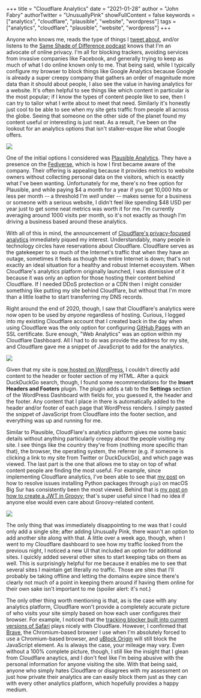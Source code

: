+++
title = "Cloudflare Analytics"
date = "2021-01-28"
author = "John Fabry"
authorTwitter = "UnusuallyPink"
showFullContent = false
keywords = ["analytics", "cloudflare", "plausible", "website", "wordpress"]
tags = ["analytics", "cloudflare", "plausible", "website", "wordpress"]
+++

Anyone who knows me, reads the type of things I [tweet about](https://twitter.com/UnusuallyPink), and/or listens to the [Same Shade of Difference podcast](https://sameshadeofdifference.com/) knows that I'm an advocate of online privacy. I'm all for blocking trackers, avoiding services from invasive companies like Facebook, and generally trying to keep as much of what I do online known only to me. That being said, while I typically configure my browser to block things like Google Analytics because Google is already a super creepy company that gathers an order of magnitude more data than it should about people, I also see the value in having analytics for a website. It's often helpful to see things like which content in particular is the most popular; if I know the types of content people like to see, then I can try to tailor what I write about to meet that need. Similarly it's honestly just cool to be able to see when my site gets traffic from people all across the globe. Seeing that someone on the other side of the planet found my content useful or interesting is just neat. As a result, I've been on the lookout for an analytics options that isn't stalker-esque like what Google offers.

![](images/marge_neat.jpg)

One of the initial options I considered was [Plausible Analytics](https://plausible.io/). They have a presence on the [Fediverse](https://en.wikipedia.org/wiki/Fediverse), which is how I first became aware of the company. Their offering is appealing because it provides metrics to website owners without collecting personal data on the visitors, which is exactly what I've been wanting. Unfortunately for me, there's no free option for Plausible, and while paying $4 a month for a year if you get 10,000 hits or less per month -- a threshold I'm _well_ under -- makes sense for a business or someone with a serious website, I didn't feel like spending $48 USD per year just to get some neat metrics was worth it for me. I'm currently averaging around 1000 visits per month, so it's not exactly as though I'm driving a business based around these analytics.

With all of this in mind, the announcement of [Cloudflare's privacy-focused analytics](https://blog.cloudflare.com/privacy-first-web-analytics/) immediately piqued my interest. Understandably, many people in technology circles have reservations about Cloudflare. Cloudflare serves as the gatekeeper to so much of the Internet's traffic that when they have an outage, sometimes it feels as though the entire Internet is down; that's not exactly an ideal situation for a healthy and robust Internet ecosystem. When Cloudflare's analytics platform originally launched, I was dismissive of it because it was only an option for those hosting their content behind Cloudflare. If I needed DDoS protection or a CDN then I might consider something like putting my site behind Cloudflare, but without that I'm more than a little loathe to start transferring my DNS records.

Right around the end of 2020, though, I saw that Cloudflare's analytics were now open to be used by _anyone_ regardless of hosting. Curious, I logged into my existing Cloudflare account that I created back in the day when using Cloudflare was the only option for configuring [GitHub Pages](https://pages.github.com/) with an SSL certificate. Sure enough, "Web Analytics" was an option within my Cloudflare Dashboard. All I had to do was provide the address for my site, and Cloudflare gave me a snippet of JavaScript to add for the analytics.

![](images/cloudflare_add-1024x631.png)

Given that my site is [now hosted on WordPress](https://unusually.pink/unusually-pink-migration/), I couldn't directly add content to the header or footer section of my HTML. After a quick DuckDuckGo search, though, I found some recommendations for the **Insert Headers and Footers** plugin. The plugin adds a tab to the **Settings** section of the WordPress Dashboard with fields for, you guessed it, the header and the footer. Any content that I place in there is automatically added to the header and/or footer of each page that WordPress renders. I simply pasted the snippet of JavaScript from Cloudflare into the footer section, and everything was up and running for me.

Similar to Plausible, CloudFlare's analytics platform gives me some basic details without anything particularly creepy about the people visiting my site. I see things like the country they're from (nothing more specific than that), the browser, the operating system, the referrer (e.g. if someone is clicking a link to my site from Twitter or DuckDuckGo), and which page was viewed. The last part is the one that allows me to stay on top of what content people are finding the most useful. For example, since implementing Cloudflare analytics, I've been able to see that [my post](https://unusually.pink/macos-big-sur-pip-installation-error/) on how to resolve issues installing Python packages through `pip3` on macOS Big Sur has consistently been the most viewed. Behind that is [my post on how to create a JWT in Groovy](https://unusually.pink/creating-a-jwt-in-the-groovy-programming-language/); that's super useful since I had no idea if anyone else would even care about Groovy-related content.

![](images/cloudflare_analytics-1024x581.png)

The only thing that was immediately disappointing to me was that I could only add a single site; after adding Unusually Pink, there wasn't an option to add another site along with that. A little over a week ago, though, when I went to my Cloudflare dashboard to see how my traffic looked from the previous night, I noticed a new UI that included an option for additional sites. I quickly added several other sites to start keeping tabs on them as well. This is surprisingly helpful for me because it enables me to see that several sites I maintain get literally _no_ traffic. Those are sites that I'll probably be taking offline and letting the domains expire since there's clearly not much of a point in keeping them around if having them online for their own sake isn't important to me (spoiler alert: it's not.)

The only other thing worth mentioning is that, as is the case with any analytics platform, Cloudflare won't provide a completely accurate picture of who visits your site simply based on how each user configures their browser. For example, I noticed that the [tracking blocker built into current versions of Safari](https://unusually.pink/safari-14/) plays nicely with Cloudflare. However, I confirmed that [Brave](https://brave.com/), the Chromium-based browser I use when I'm absolutely forced to use a Chromium-based browser, and [uBlock Origin](https://ublockorigin.com/) will still block the JavaScript element. As is always the case, your mileage may vary. Even without a 100% complete picture, though, I still like the insight that I glean from Cloudflare anaytics, and I don't feel like I'm being abusive with the personal information for anyone visiting the site. With that being said, anyone who simply hates Cloudflare or disagrees with my assessment on just how private their analytics are can easily block them just as they can with every other analytics platform, which hopefully provides a happy medium.
